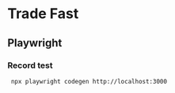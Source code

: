 # Trade Fast

## Playwright

### Record test

```bash
 npx playwright codegen http://localhost:3000
```
